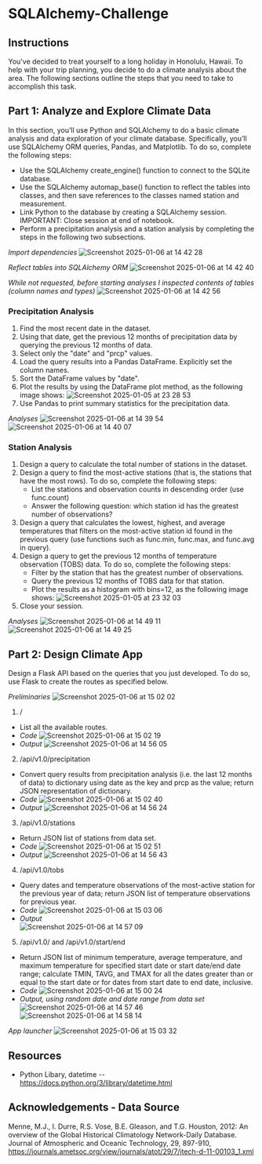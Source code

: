 # SQLAlchemy-Challenge

## Instructions

You've decided to treat yourself to a long holiday in Honolulu, Hawaii. To help with your trip planning, you decide to do a climate analysis about the area. The following sections outline the steps that you need to take to accomplish this task.

## Part 1: Analyze and Explore Climate Data

In this section, you’ll use Python and SQLAlchemy to do a basic climate analysis and data exploration of your climate database. Specifically, you’ll use SQLAlchemy ORM queries, Pandas, and Matplotlib. To do so, complete the following steps:

* Use the SQLAlchemy create_engine() function to connect to the SQLite database.
* Use the SQLAlchemy automap_base() function to reflect the tables into classes, and then save references to the classes named station and measurement.
* Link Python to the database by creating a SQLAlchemy session. IMPORTANT: Close session at end of notebook.
* Perform a precipitation analysis and a station analysis by completing the steps in the following two subsections.

_Import dependencies_
    ![Screenshot 2025-01-06 at 14 42 28](https://github.com/user-attachments/assets/9318dcd5-c7e2-4471-9ca0-a0486adfdcf7)

_Reflect tables into SQLAlchemy ORM_
    ![Screenshot 2025-01-06 at 14 42 40](https://github.com/user-attachments/assets/04af665b-3ef7-4ba0-9c18-d2d67ae69719)

_While not requested, before starting analyses I inspected contents of tables (column names and types)_
    ![Screenshot 2025-01-06 at 14 42 56](https://github.com/user-attachments/assets/e73d44ba-dce2-4ba5-b076-1c253a451adc)

### Precipitation Analysis

1. Find the most recent date in the dataset.
2. Using that date, get the previous 12 months of precipitation data by querying the previous 12 months of data.
3. Select only the "date" and "prcp" values.
4. Load the query results into a Pandas DataFrame. Explicitly set the column names.
5. Sort the DataFrame values by "date".
6. Plot the results by using the DataFrame plot method, as the following image shows:
    ![Screenshot 2025-01-05 at 23 28 53](https://github.com/user-attachments/assets/31e4803b-e3e2-453f-8f36-5ec5d36e0cd7)
7. Use Pandas to print summary statistics for the precipitation data.

_Analyses_
    ![Screenshot 2025-01-06 at 14 39 54](https://github.com/user-attachments/assets/ed0b9f90-b911-4ada-9e8e-21e15c1c1a9b)
    ![Screenshot 2025-01-06 at 14 40 07](https://github.com/user-attachments/assets/42a08b37-bdfd-4ae8-8528-54936c530c12)


### Station Analysis

1. Design a query to calculate the total number of stations in the dataset.
2. Design a query to find the most-active stations (that is, the stations that have the most rows). To do so, complete the following steps:
    * List the stations and observation counts in descending order (use func.count)
    * Answer the following question: which station id has the greatest number of observations?
3. Design a query that calculates the lowest, highest, and average temperatures that filters on the most-active station id found in the previous query (use functions such as func.min, func.max, and func.avg in query).
4. Design a query to get the previous 12 months of temperature observation (TOBS) data. To do so, complete the following steps:
    * Filter by the station that has the greatest number of observations.
    * Query the previous 12 months of TOBS data for that station.
    * Plot the results as a histogram with bins=12, as the following image shows:
  ![Screenshot 2025-01-05 at 23 32 03](https://github.com/user-attachments/assets/ef6533ad-0b1c-4d2e-a447-cd84f667b745)
5. Close your session.

_Analyses_
    ![Screenshot 2025-01-06 at 14 49 11](https://github.com/user-attachments/assets/af2623c5-8fc5-4858-aa5a-e957c280d8ef)
    ![Screenshot 2025-01-06 at 14 49 25](https://github.com/user-attachments/assets/55275fdc-ddd8-454e-bba0-a11e5c79e5a9)


## Part 2: Design Climate App

Design a Flask API based on the queries that you just developed. To do so, use Flask to create the routes as specified below.

_Preliminaries_
![Screenshot 2025-01-06 at 15 02 02](https://github.com/user-attachments/assets/a4de440e-5966-4845-869a-849aef8f325c)

1. /
* List all the available routes.
* _Code_
  ![Screenshot 2025-01-06 at 15 02 19](https://github.com/user-attachments/assets/d8a4aadc-6822-4631-8f36-a997cdcc4797)
* _Output_
  ![Screenshot 2025-01-06 at 14 56 05](https://github.com/user-attachments/assets/2e657ad2-e118-409c-b68c-afc0f749290e)

2. /api/v1.0/precipitation
* Convert query results from precipitation analysis (i.e. the last 12 months of data) to dictionary using date as the key and prcp as the value; return JSON representation of dictionary.
* _Code_
  ![Screenshot 2025-01-06 at 15 02 40](https://github.com/user-attachments/assets/bedcd51f-f3a4-4fa8-8032-2aad06c4de7f)
* _Output_
  ![Screenshot 2025-01-06 at 14 56 24](https://github.com/user-attachments/assets/9c9221aa-37d2-4687-b3c1-05a405b8a678)

3. /api/v1.0/stations
* Return JSON list of stations from data set.
* _Code_
   ![Screenshot 2025-01-06 at 15 02 51](https://github.com/user-attachments/assets/b305bb15-e683-40c7-9592-9d5985c9a3b1)
* _Output_
   ![Screenshot 2025-01-06 at 14 56 43](https://github.com/user-attachments/assets/52115568-d6af-47fb-8df7-93ac053bda59)

4. /api/v1.0/tobs
* Query dates and temperature observations of the most-active station for the previous year of data; return JSON list of temperature observations for previous year.
* _Code_
   ![Screenshot 2025-01-06 at 15 03 06](https://github.com/user-attachments/assets/01403aee-c3c0-4fcb-89af-246e5623ace0)
* _Output_    
   ![Screenshot 2025-01-06 at 14 57 09](https://github.com/user-attachments/assets/791a4fe2-8e9f-444c-b7ce-8f2ac502b783)

5. /api/v1.0/<start> and /api/v1.0/start/end
* Return JSON list of minimum temperature, average temperature, and maximum temperature for specified start date or start date/end date range; calculate TMIN, TAVG, and TMAX for all the dates greater than or equal to the start date or for dates from start date to end date, inclusive.
* _Code_
   ![Screenshot 2025-01-06 at 15 00 24](https://github.com/user-attachments/assets/e8ee463f-6654-44af-a4a2-c416d98d163c)
* _Output, using random date and date range from data set_
   ![Screenshot 2025-01-06 at 14 57 46](https://github.com/user-attachments/assets/5f0a8489-4d45-4ec8-a201-c306341dce63)
   ![Screenshot 2025-01-06 at 14 58 14](https://github.com/user-attachments/assets/51f66f77-2ebe-4033-84f8-91c25db8cc39)

_App launcher_
    ![Screenshot 2025-01-06 at 15 03 32](https://github.com/user-attachments/assets/9acf1e04-656d-4b6d-8bf4-a3993e8d5c1a)


## Resources
* Python Libary, datetime -- https://docs.python.org/3/library/datetime.html

## Acknowledgements - Data Source

Menne, M.J., I. Durre, R.S. Vose, B.E. Gleason, and T.G. Houston, 2012: An overview of the Global Historical Climatology Network-Daily Database. Journal of Atmospheric and Oceanic Technology, 29, 897-910, https://journals.ametsoc.org/view/journals/atot/29/7/jtech-d-11-00103_1.xml
